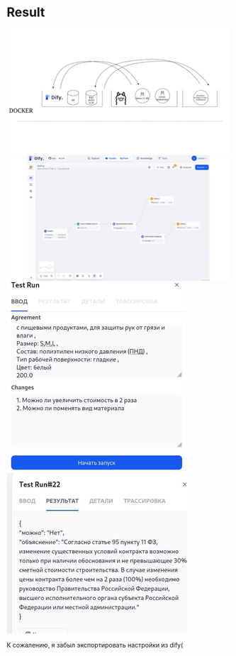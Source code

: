 # Result

![pic1](./presentation1.png)
![pic2](./presentation2.png)
![pic3](./pic1.jpg)
![pic4](./pic2.jpg)

К сожалению, я забыл экспортировать настройки из dify(